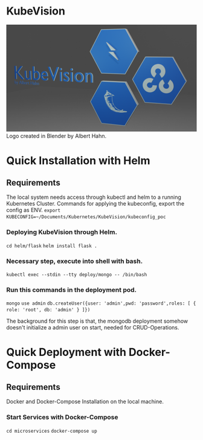 # KubeVision
![alt text](https://github.com/AlbertHahn/KubeVision/blob/main/KubeVision.png)
Logo created in Blender by Albert Hahn.

# Quick Installation with Helm
## Requirements
The local system needs access through kubectl and helm to a running Kubernetes Cluster.
Commands for applying the kubeconfig, export the config as ENV.
`export KUBECONFIG=~/Documents/Kubernetes/KubeVision/kubeconfig_poc`

### Deploying KubeVision through Helm.
`cd helm/flask`
`helm install flask .`

### Necessary step, execute into shell with bash.
`kubectl exec --stdin --tty deploy/mongo -- /bin/bash`

### Run this commands in the deployment pod.
`mongo`
`use admin`
`db.createUser({user: 'admin',pwd: 'password',roles: [ { role: 'root', db: 'admin' } ]})`

The background for this step is that, the mongodb deployment somehow doesn't initialize a admin user on start, needed for CRUD-Operations.

# Quick Deployment with Docker-Compose
## Requirements
Docker and Docker-Compose Installation on the local machine.

### Start Services with Docker-Compose
`cd microservices`
`docker-compose up`